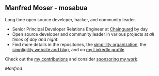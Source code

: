 ## Manfred Moser - mosabua

Long time open source developer, hacker, and community leader. 

* Senior Principal Developer Relations Engineer at
  [Chainguard](https://www.chainguard.dev/) by day
* Open source developer and community leader in various projects at *all times
  of day and night*.
* Find more details in the repositories, the [simplility
  organization](https://github.com/simpligility/), the [simpligility website and
  blog](https://simpligility.ca/), and on [my LinkedIn
  profile](https://www.linkedin.com/in/manfredmoser/)

Check out the [my contributions](https://github.com/simpligility/contributions)
and consider [sponsoring my work](https://github.com/sponsors/mosabua).

*Manfred*


